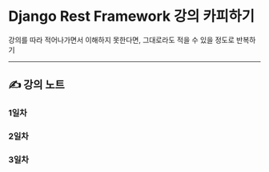 # Django Rest Framework 강의 카피하기
강의를 따라 적어나가면서 이해하지 못한다면, 그대로라도 적을 수 있을 정도로 반복하기

---

## ✍ 강의 노트
### 1일차
### 2일차
### 3일차